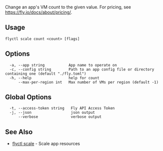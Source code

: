 Change an app's VM count to the given value. For pricing, see https://fly.io/docs/about/pricing/.

## Usage

~~~
flyctl scale count <count> [flags]
~~~

## Options

~~~
  -a, --app string           App name to operate on
  -c, --config string        Path to an app config file or directory containing one (default "./fly.toml")
  -h, --help                 help for count
      --max-per-region int   Max number of VMs per region (default -1)
~~~

## Global Options

~~~
  -t, --access-token string   Fly API Access Token
  -j, --json                  json output
      --verbose               verbose output
~~~

## See Also

* [flyctl scale](/docs/flyctl/scale/)	 - Scale app resources

